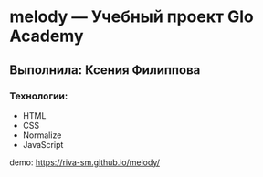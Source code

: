 # melody — Учебный проект Glo Academy
## Выполнила: Ксения Филиппова

### Технологии:
- HTML
- CSS
- Normalize
- JavaScript

demo: https://riva-sm.github.io/melody/
